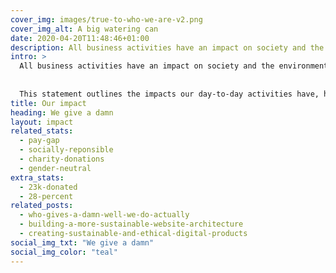```yaml
---
cover_img: images/true-to-who-we-are-v2.png
cover_img_alt: A big watering can
date: 2020-04-20T11:48:46+01:00
description: All business activities have an impact on society and the environment, and Kind is no exception.
intro: >
  All business activities have an impact on society and the environment, and Kind is no exception. 
  
  
  This statement outlines the impacts our day-to-day activities have, how we are reducing or offsetting these and how we aim to further reduce them in the future.
title: Our impact
heading: We give a damn
layout: impact
related_stats:
  - pay-gap
  - socially-reponsible
  - charity-donations
  - gender-neutral
extra_stats:
  - 23k-donated
  - 28-percent
related_posts:
  - who-gives-a-damn-well-we-do-actually
  - building-a-more-sustainable-website-architecture
  - creating-sustainable-and-ethical-digital-products
social_img_txt: "We give a damn"
social_img_color: "teal"
---
```

